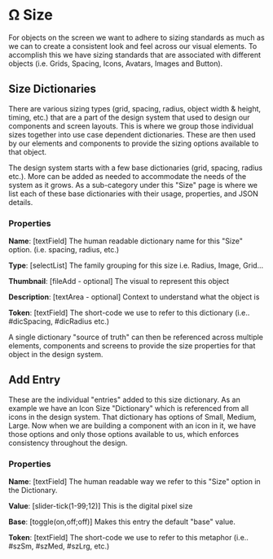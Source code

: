 # Ω Size

For objects on the screen we want to adhere to sizing standards as much as we can to create a consistent look and feel across our visual elements. To accomplish this we have sizing standards that are associated with different objects \(i.e. Grids, Spacing, Icons, Avatars, Images and Button\).

## Size Dictionaries

There are various sizing types \(grid, spacing, radius, object width & height, timing, etc.\) that are a part of the design system that used to design our components and screen layouts. This is where we group those individual sizes together into use case dependent dictionaries. These are then used by our elements and components to provide the sizing options available to that object.

The design system starts with a few base dictionaries \(grid, spacing, radius etc.\). More can be added as needed to accommodate the needs of the system as it grows. As a sub-category under this "Size" page is where we list each of these base dictionaries with their usage, properties, and JSON details.

### Properties

**Name**: \[textField\] The human readable dictionary name for this "Size" option. \(i.e. spacing, radius, etc.\)

**Type**: \[selectList\] The family grouping for this size i.e. Radius, Image, Grid…

**Thumbnail**: \[fileAdd - optional\] The visual to represent this object

**Description**: \[textArea - optional\] Context to understand what the object is

**Token**: \[textField\] The short-code we use to refer to this dictionary \(i.e.. \#dicSpacing, \#dicRadius etc.\)

A single dictionary "source of truth" can then be referenced across multiple elements, components and screens to provide the size properties for that object in the design system.

## Add Entry

These are the individual "entries" added to this size dictionary. As an example we have an Icon Size "Dictionary" which is referenced from all icons in the design system. That dictionary has options of Small, Medium, Large. Now when we are building a component with an icon in it, we have those options and only those options available to us, which enforces consistency throughout the design.

### Properties

**Name**: \[textField\] The human readable way we refer to this "Size" option in the Dictionary.

**Value**: \[slider-tick\(1-99;12\)\] This is the digital pixel size

**Base**: \[toggle\(on,off;off\)\] Makes this entry the default "base" value.

**Token**: \[textField\] The short-code we use to refer to this metaphor \(i.e.. \#szSm, \#szMed, \#szLrg, etc.\)

